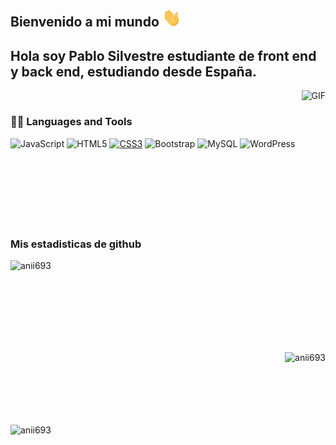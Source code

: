 ## Bienvenido a mi mundo <img src="https://github.com/ABSphreak/ABSphreak/blob/master/gifs/Hi.gif" width="30px">

## Hola soy Pablo Silvestre estudiante de front end y back end, estudiando desde España.


<img align="right" alt="GIF" src="https://media.giphy.com/media/836HiJc7pgzy8iNXCn/giphy.gif" />

<br/>

### 👨‍💻 Languages and Tools

![JavaScript](https://img.shields.io/badge/-JavaScript-black?style=flat&logo=javascript&link=https://github.com/BRdhanani)
![HTML5](https://img.shields.io/badge/-HTML5-E34F26?style=flat&logo=html5&logoColor=white&link=https://github.com/BRdhanani)
[![CSS3](https://img.shields.io/badge/-CSS3-1572B6?style=flat&logo=css3&link=https://github.com/BRdhanani)](https://github.com/BRdhanani) 
![Bootstrap](https://img.shields.io/badge/-Bootstrap-563D7C?style=flat&logo=bootstrap&link=https://github.com/BRdhanani)
![MySQL](https://img.shields.io/badge/-MySQL-black?style=flat&logo=mysql&link=https://github.com/BRdhanani)
![WordPress](https://img.shields.io/badge/-WordPress-blue?style=flat&logo=wordpress&link=https://github.com/BRdhanani)
<br>
<br><br><br><br><br><br><br>
<h3>Mis estadisticas de github</h3>
<p>&nbsp;<img align="left" src="https://github-readme-stats.vercel.app/api?username=anii693&show_icons=true&theme=dark&locale=en" alt="anii693" /></p>
<br><br><br><br><br><br>
<p><img align="right" src="https://github-readme-streak-stats.herokuapp.com/?user=Silves26&theme=dark" alt="anii693" /></p>
<br><br><br><br><br><br>
<p><img align="left" src="https://github-readme-stats.vercel.app/api/top-langs?username=anii693&show_icons=true&theme=dark&locale=en&layout=compact" alt="anii693" /></p>
